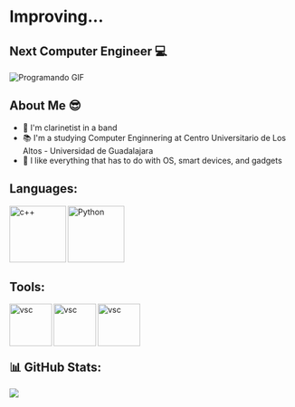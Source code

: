# Improving...

## Next Computer Engineer &#x1F4BB; 
<img src="https://1.bp.blogspot.com/-6AYOlKIRAns/WYiZ8lGfICI/AAAAAAAABTk/c6fzq1mX274z6P6eqE8oYipgTSllHeJ4ACLcBGAs/s1600/programando.gif" alt="Programando GIF">

## About Me &#x1F60E;
- &#x1F3B5; I'm clarinetist in a band
- &#x1F4DA; I'm a studying Computer Enginnering at Centro Universitario de Los Altos - Universidad de Guadalajara
- &#x1F4F1; I like everything that has to do with OS, smart devices, and gadgets

## Languages:

<img align="left" alt="c++" width="100px" src="https://upload.wikimedia.org/wikipedia/commons/thumb/1/18/ISO_C%2B%2B_Logo.svg/1822px-ISO_C%2B%2B_Logo.svg.png" />
<img align="left" alt="Python" width="100px" src="https://upload.wikimedia.org/wikipedia/commons/c/c3/Python-logo-notext.svg" />

<br>
<br>
<br>
<br>
<br>
<br>


## Tools:  
</p>
<img align="left" alt="vsc" width="75px" src="https://upload.wikimedia.org/wikipedia/commons/thumb/9/9a/Visual_Studio_Code_1.35_icon.svg/2048px-Visual_Studio_Code_1.35_icon.svg.png" /> 
<img align="left" alt="vsc" width="75px" src="https://yefriromero.com/paginas/Portafolio%20Romero%202020/Programacion/img/Pseint.png" />
<img align="left" alt="vsc" width="75px" src="https://upload.wikimedia.org/wikipedia/commons/thumb/1/1d/PyCharm_Icon.svg/1024px-PyCharm_Icon.svg.png" />

<br>
<br>
<br>
<br>


## 📊 GitHub Stats:
![](https://github-readme-stats.vercel.app/api?username=diego-ornelas4952&theme=dark&hide_border=false&include_all_commits=true&count_private=false)<br/>
<br>



<!-- Un saludo al Profesor Sanabria, que de seguro verá esto. ;) -->

